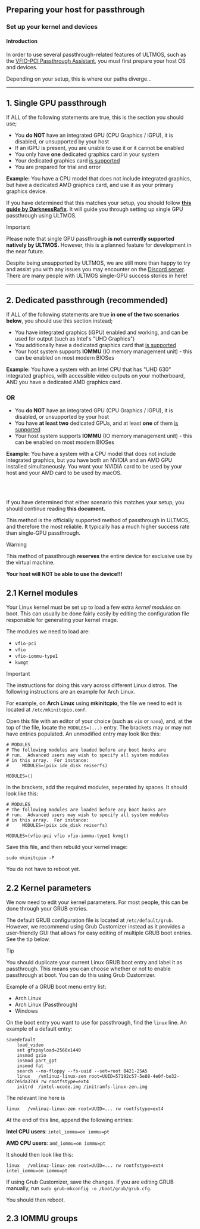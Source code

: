 ## Preparing your host for passthrough
### Set up your kernel and devices

#### Introduction

In order to use several passthrough-related features of ULTMOS, such as the [VFIO-PCI Passthrough Assistant](https://github.com/Coopydood/ultimate-macOS-KVM/wiki/VFIO%E2%80%90PCI-Passthrough-Assistant), you must first prepare your host OS and devices.

Depending on your setup, this is where our paths diverge...

***

## 1. Single GPU passthrough

If ALL of the following statements are true, this is the section you should use;
- You **do NOT** have an integrated GPU (CPU Graphics / iGPU), it is disabled, or unsupported by your host
- If an iGPU is present, you are unable to use it or it cannot be enabled
- You only have **one** dedicated graphics card in your system
- Your dedicated graphics card [is supported](https://dortania.github.io/GPU-Buyers-Guide/)
- You are prepared for trial and error
  
**Example:** You have a CPU model that does not include integrated graphics, but have a dedicated AMD graphics card, and use it as your primary graphics device. 

If you have determined that this matches your setup, you should follow **[this guide by DarknessRafix](https://gitlab.com/DarknessRafix/macosvmgpupass)**. It will guide you through setting up single GPU passthrough using ULTMOS.

> [!IMPORTANT]
> Please note that single GPU passthrough **is not currently supported natively by ULTMOS.** However, this is a planned feature for development in the near future.
>
> Despite being unsupported by ULTMOS, we are still more than happy to try and assist you with any issues you may encounter on the [Discord server](https://discord.gg/WzWkSsT). There are many people with ULTMOS single-GPU success stories in here!

***

## 2. Dedicated passthrough (recommended)

If ALL of the following statements are true **in one of the two scenarios below**, you should use this section instead;
- You have integrated graphics (iGPU) enabled and working, and can be used for output (such as Intel's "UHD Graphics")
- You additionally have a dedicated graphics card that [is supported](https://dortania.github.io/GPU-Buyers-Guide/)
- Your host system supports **IOMMU** (IO memory management unit) - this can be enabled on most modern BIOSes
  
**Example:** You have a system with an Intel CPU that has "UHD 630" integrated graphics, with accessible video outputs on your motherboard, AND you have a dedicated AMD graphics card.
  
### OR

- You **do NOT** have an integrated GPU (CPU Graphics / iGPU), it is disabled, or unsupported by your host
- You have **at least two** dedicated GPUs, and at least **one** of them [is supported](https://dortania.github.io/GPU-Buyers-Guide/)
- Your host system supports **IOMMU** (IO memory management unit) - this can be enabled on most modern BIOSes

**Example:** You have a system with a CPU model that does not include integrated graphics, but you have both an NVIDIA and an AMD GPU installed simultaneously. You want your NVIDIA card to be used by your host and your AMD card to be used by macOS. 

<br><br>

If you have determined that either scenario this matches your setup, you should continue reading **this document.**

This method is the officially supported method of passthrough in ULTMOS, and therefore the most reliable. It typically has a much higher success rate than single-GPU passthrough.

> [!WARNING]
> This method of passthrough **reserves** the entire device for exclusive use by the virtual machine. 
>
> **Your host will NOT be able to use the device!!!**


## 2.1 Kernel modules

Your Linux kernel must be set up to load a few extra *kernel modules* on boot. This can usually be done fairly easily by editing the configuration file responsible for generating your kernel image.

The modules we need to load are:
- ``vfio-pci``
- ``vfio``
- ``vfio-iommu-type1``
- ``kvmgt``

> [!IMPORTANT]
> The instructions for doing this vary across different Linux distros. The following instructions are an example for Arch Linux.

For example, on **Arch Linux** using **mkinitcpio**, the file we need to edit is located at ``/etc/mkinitcpio.conf``.

Open this file with an editor of your choice (such as ``vim`` or ``nano``), and, at the top of the file, locate the ``MODULES=(...)`` entry. The brackets may or may not have entries populated. An unmodified entry may look like this:

```
# MODULES
# The following modules are loaded before any boot hooks are
# run.  Advanced users may wish to specify all system modules
# in this array.  For instance:
#     MODULES=(piix ide_disk reiserfs)

MODULES=()
```

In the brackets, add the required modules, seperated by spaces. It should look like this:

```
# MODULES
# The following modules are loaded before any boot hooks are
# run.  Advanced users may wish to specify all system modules
# in this array.  For instance:
#     MODULES=(piix ide_disk reiserfs)

MODULES=(vfio-pci vfio vfio-iommu-type1 kvmgt)
```

Save this file, and then rebuild your kernel image:

```
sudo mkinitcpio -P
```
You do not have to reboot yet.

## 2.2 Kernel parameters

We now need to edit your kernel parameters. For most people, this can be done through your GRUB entries.

The default GRUB configuration file is located at ``/etc/default/grub``. However, we recommend using Grub Customizer instead as it provides a user-friendly GUI that allows for easy editing of multiple GRUB boot entries. See the tip below.

> [!TIP]
> You should duplicate your current Linux GRUB boot entry and label it as passthrough. This means you can choose whether or not to enable passthrough at boot. You can do this using Grub Customizer.
>
> Example of a GRUB boot menu entry list:
>
> - Arch Linux
> - Arch Linux (Passthrough)
> - Windows

On the boot entry you want to use for passthrough, find the ``linux`` line. An example of a default entry:

```
savedefault
	load_video
	set gfxpayload=2560x1440
	insmod gzio
	insmod part_gpt
	insmod fat
	search --no-floppy --fs-uuid --set=root B421-25A5
	linux	/vmlinuz-linux-zen root=UUID=57192c57-5e88-4e0f-be32-d4c7e5da3749 rw rootfstype=ext4
	initrd	/intel-ucode.img /initramfs-linux-zen.img
```

The relevant line here is

```
linux	/vmlinuz-linux-zen root=UUID=... rw rootfstype=ext4
```

At the end of this line, append the following entries:

**Intel CPU users**: ``intel_iommu=on iommu=pt``

**AMD CPU users**: ``amd_iommu=on iommu=pt``

It should then look like this:

```
linux	/vmlinuz-linux-zen root=UUID=... rw rootfstype=ext4 intel_iommu=on iommu=pt
```

If using Grub Customizer, save the changes. If you are editing GRUB manually, run ``sudo grub-mkconfig -o /boot/grub/grub.cfg``.

You should then reboot.

## 2.3 IOMMU groups